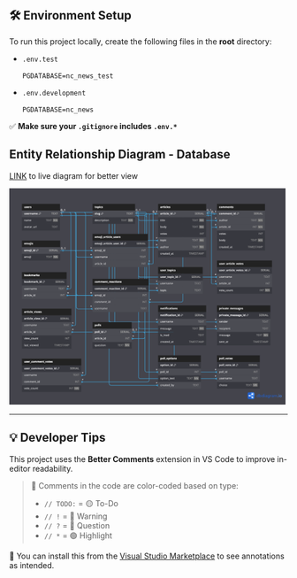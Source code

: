 ## 🛠 Environment Setup

To run this project locally, create the following files in the **root** directory:

- `.env.test`  
  ```
  PGDATABASE=nc_news_test
  ```
- `.env.development`  
  ```
  PGDATABASE=nc_news
  ```

✅ **Make sure your `.gitignore` includes `.env.*`**

## Entity Relationship Diagram - Database
[LINK](https://dbdiagram.io/d/NC-News-683992adbd74709cb74712d4) to live diagram for better view  

<img src="DOCS/nc-news-erd-diagram.png" alt="NC News ERD Diagram" width="500" height="auto" />



---

## 💡 Developer Tips

This project uses the **Better Comments** extension in VS Code to improve in-editor readability.

> 💬 Comments in the code are color-coded based on type:  
> - `// TODO:` = 🟡 To-Do  
> - `// !` = 🔴 Warning  
> - `// ?` = 🔵 Question  
> - `// *` = 🟢 Highlight

🔧 You can install this from the [Visual Studio Marketplace](https://marketplace.visualstudio.com/items?itemName=aaron-bond.better-comments) to see annotations as intended.
